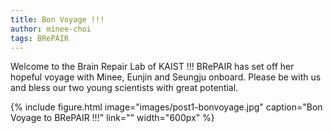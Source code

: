 ```yaml
---
title: Bon Voyage !!!
author: minee-choi
tags: BRePAIR
---
```


Welcome to the Brain Repair Lab of KAIST !!!
BRePAIR has set off her hopeful voyage with Minee, Eunjin and Seungju onboard.
Please be with us and bless our two young scientists with great potential.

{%
  include figure.html
  image="images/post1-bonvoyage.jpg"
  caption="Bon Voyage to BRePAIR !!!"
  link=""
  width="600px"
%}
